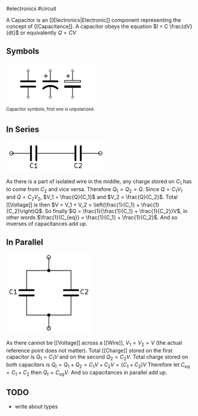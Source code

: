 #electronics #circuit 

A Capacitor is an [[Electronics|Electronic]] component representing the concept of [[Capacitance]].
A capacitor obeys the equation $I = C \frac{dV}{dt}$ or equivalently $Q = CV$

## Symbols
<div class="fig">
<img src="./images/Capacitor_Symbols.png"><br>
<sup>Capacitor symbols, first one is unpolarized.</sup>
</div>

## In Series
<div class="fig">
<img src="./images/Capacitor_In-Series.png"><br>
</div>

As there is a part of isolated wire in the middle, any charge stored on $C_1$ has to come from $C_2$ and vice versa.
Therefore $Q_1 = Q_2 = Q$.
Since $Q = C_1 V_1$ and $Q = C_2 V_2$, $V_1 = \frac{Q}{C_1}$ and $V_2 = \frac{Q}{C_2}$.
Total [[Voltage]] is then $V = V_1 + V_2 = \left(\frac{1}{C_1} + \frac{1}{C_2}\right)Q$.
So finally $Q = \frac{1}{\frac{1}{C_1} + \frac{1}{C_2}}V$, in other words $\frac{1}{C_{eq}} = \frac{1}{C_1} + \frac{1}{C_2}$.
And so inverses of capacitances add up.

## In Parallel
<div class="fig">
<img src="./images/Capacitor_In-Parallel.png"><br>
</div>

As there cannot be [[Voltage]] across a [[Wire]], $V_1 = V_2 = V$ (the actual reference point does not matter).
Total [[Charge]] stored on the first capacitor is $Q_1 = C_1 V$ and on the second $Q_2 = C_2 V$.
Total charge stored on both capacitors is $Q_t = Q_1 + Q_2 = C_1 V + C_2 V = (C_1 + C_2)V$
Therefore let $C_{eq} = C_1 + C_2$ then $Q_t = C_{eq} V$.
And so capacitances in parallel add up.


## TODO
- write about types